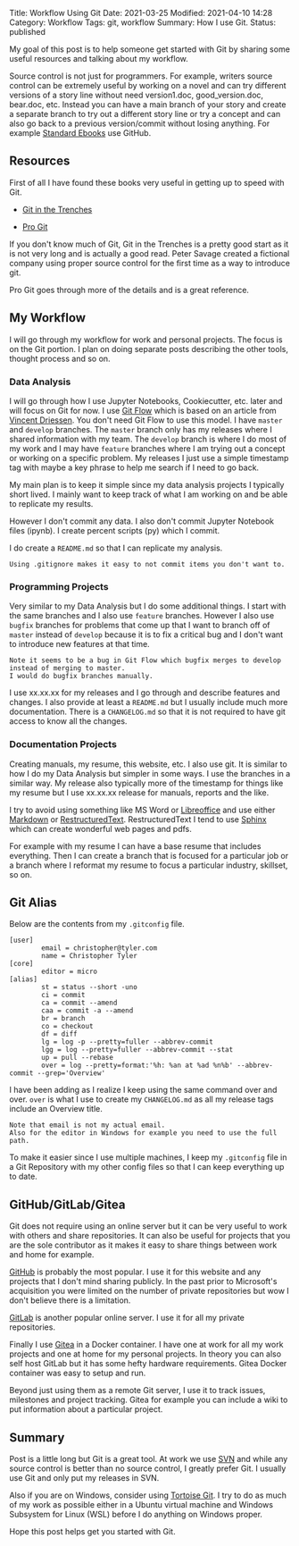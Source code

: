 Title: Workflow Using Git
Date: 2021-03-25
Modified: 2021-04-10 14:28
Category: Workflow
Tags: git, workflow
Summary: How I use Git.
Status: published

My goal of this post is to help someone get started with Git by sharing some
useful resources and talking about my workflow.

Source control is not just for programmers.
For example, writers source control can be extremely useful by working on a 
novel and can try different versions of a story line without need version1.doc,
good_version.doc, bear.doc, etc.
Instead you can have a main branch of your story and create a separate branch
to try out a different story line or try a concept and can also go back to a
previous version/commit without losing anything.
For example [Standard Ebooks](https://standardebooks.org/) use GitHub.

## Resources

First of all I have found these books very useful in getting up to speed with
Git.

- [Git in the Trenches](https://cbx33.github.io/gitt/)

- [Pro Git](https://git-scm.com/book/en/v2)

If you don't know much of Git, Git in the Trenches is a pretty good start as it
is not very long and is actually a good read.
Peter Savage created a fictional company using proper source control for the
first time as a way to introduce git.

Pro Git goes through more of the details and is a great reference.

## My Workflow

I will go through my workflow for work and personal projects.
The focus is on the Git portion.
I plan on doing separate posts describing the other tools, thought process and
so on.

### Data Analysis

I will go through how I use Jupyter Notebooks, Cookiecutter, etc. later and
will focus on Git for now.
I use [Git Flow](https://github.com/petervanderdoes/gitflow-avh) which is based
on an article from
[Vincent Driessen](https://nvie.com/posts/a-successful-git-branching-model/).
You don't need Git Flow to use this model.
I have `master` and `develop` branches.
The `master` branch only has my releases where I shared information with my
team.
The `develop` branch is where I do most of my work and I may have `feature`
branches where I am trying out a concept or working on a specific problem.
My releases I just use a simple timestamp tag with maybe a key phrase to help
me search if I need to go back.

My main plan is to keep it simple since my data analysis projects I typically
short lived.
I mainly want to keep track of what I am working on and be able to replicate
my results.

However I don't commit any data.
I also don't commit Jupyter Notebook files (ipynb).
I create percent scripts (py) which I commit.

I do create a `README.md` so that I can replicate my analysis.

	Using .gitignore makes it easy to not commit items you don't want to.

### Programming Projects

Very similar to my Data Analysis but I do some additional things.
I start with the same branches and I also use `feature` branches.
However I also use `bugfix` branches for problems that come up that I want to
branch off of `master` instead of `develop` because it is to fix a critical
bug and I don't want to introduce new features at that time.

	Note it seems to be a bug in Git Flow which bugfix merges to develop
	instead of merging to master.
	I would do bugfix branches manually.

I use xx.xx.xx for my releases and I go through and describe features and
changes.
I also provide at least a `README.md` but I usually include much more
documentation.
There is a `CHANGELOG.md` so that it is not required to have git access to
know all the changes.

### Documentation Projects

Creating manuals, my resume, this website, etc. I also use git.
It is similar to how I do my Data Analysis but simpler in some ways.
I use the branches in a similar way.
My release also typically more of the timestamp for things like my resume but
I use xx.xx.xx release for manuals, reports and the like.

I try to avoid using something like MS Word or
[Libreoffice](https://www.libreoffice.org/) and use either
[Markdown](https://www.markdownguide.org/) or 
[RestructuredText](https://docutils.sourceforge.io/rst.html).
RestructuredText I tend to use 
[Sphinx](https://www.sphinx-doc.org/en/master/index.html) which can create
wonderful web pages and pdfs.

For example with my resume I can have a base resume that includes everything.
Then I can create a branch that is focused for a particular job or a branch
where I reformat my resume to focus a particular industry, skillset, so on.

## Git Alias

Below are the contents from my `.gitconfig` file.

	[user]                                                                                                                                                
	        email = christopher@tyler.com                                                                                                         
        	name = Christopher Tyler                                                                                                                      
	[core]                                                                                                                                                
	        editor = micro                                                                                                                                
	[alias]                                                                                                                                               
	        st = status --short -uno                                                                                                                      
	        ci = commit                                                                                                                                   
	        ca = commit --amend                                                                                                                           
        	caa = commit -a --amend                                                                                                                       
        	br = branch                                                                                                                                   
        	co = checkout                                                                                                                                 
        	df = diff                                                                                                                                     
        	lg = log -p --pretty=fuller --abbrev-commit                                                                                                   
        	lgg = log --pretty=fuller --abbrev-commit --stat                                                                                              
        	up = pull --rebase                                                                                                                            
        	over = log --pretty=format:'%h: %an at %ad %n%b' --abbrev-commit --grep='Overview'                                                            

I have been adding as I realize I keep using the same command over and over.
`over` is what I use to create my `CHANGELOG.md` as all my release tags include
an Overview title.

	Note that email is not my actual email.
	Also for the editor in Windows for example you need to use the full path.

To make it easier since I use multiple machines, I keep my `.gitconfig` file in
a Git Repository with my other config files so that I can keep everything up to
date.

## GitHub/GitLab/Gitea

Git does not require using an online server but it can be very useful to work
with others and share repositories.
It can also be useful for projects that you are the sole contributor as it
makes it easy to share things between work and home for example.

[GitHub](https://github.com/) is probably the most popular.
I use it for this website and any projects that I don't mind sharing publicly.
In the past prior to Microsoft's acquisition you were limited on the number of
private repositories but wow I don't believe there is a limitation.

[GitLab](https://about.gitlab.com/) is another popular online server.
I use it for all my private repositories.

Finally I use [Gitea](https://gitea.io/en-us/) in a Docker container.
I have one at work for all my work projects and one at home for my personal
projects.
In theory you can also self host GitLab but it has some hefty hardware
requirements.
Gitea Docker container was easy to setup and run.

Beyond just using them as a remote Git server, I use it to track issues,
milestones and project tracking.
Gitea for example you can include a wiki to put information about a particular
project.

## Summary

Post is a little long but Git is a great tool.
At work we use [SVN](https://subversion.apache.org/) and while any source control is better
than no source control, I greatly prefer Git.
I usually use Git and only put my releases in SVN.

Also if you are on Windows, consider using
[Tortoise Git](https://tortoisegit.org/).
I try to do as much of my work as possible either in a Ubuntu virtual machine
and Windows Subsystem for Linux (WSL) before I do anything on Windows
proper.

Hope this post helps get you started with Git.